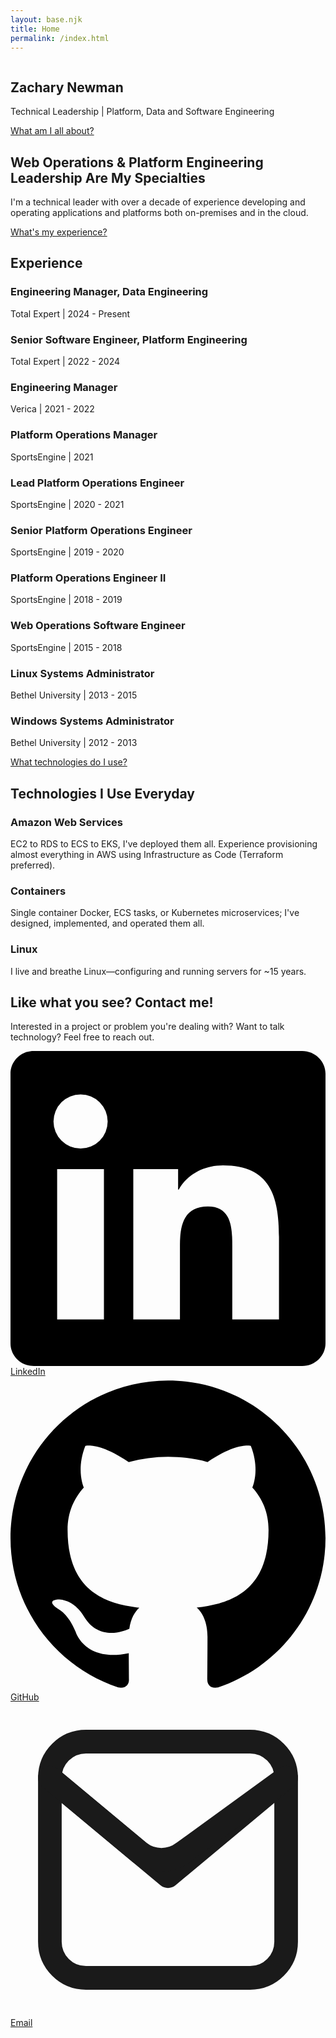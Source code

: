 ```yaml
---
layout: base.njk
title: Home
permalink: /index.html
---
```

<section class="relative h-[70vh] flex flex-col justify-center items-center text-center text-white overflow-hidden">
  <img src="/assets/images/header.jpg" alt="" class="absolute inset-0 w-full h-full object-cover object-center" loading="eager" fetchpriority="high" />
  <div class="absolute inset-0 bg-slate-900/70 backdrop-blur-[1px]"></div>
  <div class="relative z-10 px-4">
    <h1 class="text-4xl md:text-6xl font-bold tracking-tight">Zachary Newman</h1>
    <div class="divider bg-white/30"></div>
    <p class="max-w-xl mx-auto text-slate-200 mt-4 text-lg">Technical Leadership | Platform, Data and Software Engineering</p>
    <a href="#about" class="btn-primary mt-8">What am I all about?</a>
  </div>
</section>

<section id="about" class="section bg-brand text-white">
  <div class="max-w-3xl mx-auto px-6 text-center">
    <h2 class="text-3xl font-semibold">Web Operations & Platform Engineering Leadership Are My Specialties</h2>
    <div class="divider bg-white/60"></div>
    <p class="mt-4 text-brand-50">I'm a technical leader with over a decade of experience developing and operating
applications and platforms both on-premises and in the cloud.</p>
    <a href="#experience" class="btn-primary mt-8 bg-white text-brand hover:bg-slate-100">What's my experience?</a>
  </div>
</section>

<section id="experience" class="section bg-slate-900 text-slate-200">
  <div class="max-w-3xl mx-auto px-6 text-center">
    <h2 class="text-3xl">Experience</h2>
    <div class="divider bg-brand"></div>
    <div class="space-y-4 mt-8">
      <div>
        <h3 class="font-semibold">Engineering Manager, Data Engineering</h3>
        <p class="text-sm text-slate-400">Total Expert | 2024 - Present</p>
      </div>
      <div>
        <h3 class="font-semibold">Senior Software Engineer, Platform Engineering</h3>
        <p class="text-sm text-slate-400">Total Expert | 2022 - 2024</p>
      </div>
      <div>
        <h3 class="font-semibold">Engineering Manager</h3>
        <p class="text-sm text-slate-400">Verica | 2021 - 2022</p>
      </div>
      <div>
        <h3 class="font-semibold">Platform Operations Manager</h3>
        <p class="text-sm text-slate-400">SportsEngine | 2021</p>
      </div>
      <div>
        <h3 class="font-semibold">Lead Platform Operations Engineer</h3>
        <p class="text-sm text-slate-400">SportsEngine | 2020 - 2021</p>
      </div>
      <div>
        <h3 class="font-semibold">Senior Platform Operations Engineer</h3>
        <p class="text-sm text-slate-400">SportsEngine | 2019 - 2020</p>
      </div>
      <div>
        <h3 class="font-semibold">Platform Operations Engineer II</h3>
        <p class="text-sm text-slate-400">SportsEngine | 2018 - 2019</p>
      </div>
      <div>
        <h3 class="font-semibold">Web Operations Software Engineer</h3>
        <p class="text-sm text-slate-400">SportsEngine | 2015 - 2018</p>
      </div>
      <div>
        <h3 class="font-semibold">Linux Systems Administrator</h3>
        <p class="text-sm text-slate-400">Bethel University | 2013 - 2015</p>
      </div>
      <div>
        <h3 class="font-semibold">Windows Systems Administrator</h3>
        <p class="text-sm text-slate-400">Bethel University | 2012 - 2013</p>
      </div>
    </div>
    <a href="#technology" class="btn-primary mt-10">What technologies do I use?</a>
  </div>
</section>

<section id="technology" class="section bg-slate-100 dark:bg-slate-800">
  <div class="max-w-5xl mx-auto px-6">
    <h2 class="text-center text-3xl">Technologies I Use Everyday</h2>
    <div class="divider bg-brand"></div>
    <div class="grid gap-8 md:grid-cols-3 mt-12">
      <!-- <div class="text-center">
        <h3 class="font-semibold mb-2">Python & Ruby</h3>
        <p class="text-sm text-slate-500 dark:text-slate-400">I use Ruby for everything from writing new tools to automation to web development.</p>
      </div> -->
      <div class="text-center">
        <h3 class="font-semibold mb-2">Amazon Web Services</h3>
        <p class="text-sm text-slate-500 dark:text-slate-400">EC2 to RDS to ECS to EKS, I've deployed them all. Experience provisioning almost everything in AWS using Infrastructure as Code (Terraform preferred).</p>
      </div>
      <div class="text-center">
        <h3 class="font-semibold mb-2">Containers</h3>
        <p class="text-sm text-slate-500 dark:text-slate-400">Single container Docker, ECS tasks, or Kubernetes microservices; I've designed, implemented, and operated them all.</p>
      </div>
      <div class="text-center">
        <h3 class="font-semibold mb-2">Linux</h3>
        <p class="text-sm text-slate-500 dark:text-slate-400">I live and breathe Linux—configuring and running servers for ~15 years.</p>
      </div>
    </div>
  </div>
</section>

<section id="contact" class="section bg-slate-900 text-slate-200">
  <div class="max-w-4xl mx-auto px-6 text-center">
    <h2 class="text-3xl">Like what you see? Contact me!</h2>
    <div class="divider bg-brand"></div>
    <p class="max-w-2xl mx-auto text-slate-400">Interested in a project or problem you're dealing with? Want to talk technology? Feel free to reach out.</p>
    <div class="mt-10 grid gap-8 grid-cols-2 md:grid-cols-3">
      <a href="{{ site.social.linkedin }}" class="group flex flex-col items-center gap-2 text-sm hover:text-brand transition" target="_blank" aria-label="LinkedIn">
        <svg class="h-8 w-8 fill-current text-slate-400 group-hover:text-brand" role="img" viewBox="0 0 24 24" xmlns="http://www.w3.org/2000/svg"><title>LinkedIn</title><path d="M20.452 20.452h-3.554v-5.569c0-1.328-.027-3.037-1.852-3.037-1.853 0-2.136 1.445-2.136 2.939v5.667H9.356V9h3.414v1.561h.049c.476-.9 1.637-1.85 3.37-1.85 3.601 0 4.267 2.37 4.267 5.455v6.286zM5.337 7.433a2.062 2.062 0 01-2.06-2.065 2.063 2.063 0 112.06 2.065zM7.119 20.452H3.554V9h3.565v11.452zM22.225 0H1.771C.792 0 0 .774 0 1.729v20.542C0 23.227.792 24 1.771 24h20.451C23.2 24 24 23.227 24 22.271V1.729C24 .774 23.2 0 22.222 0h.003z"/></svg>
        <span>LinkedIn</span>
      </a>
      <a href="{{ site.social.github }}" class="group flex flex-col items-center gap-2 text-sm hover:text-brand transition" target="_blank" aria-label="GitHub">
        <svg class="h-8 w-8 fill-current text-slate-400 group-hover:text-brand" role="img" viewBox="0 0 24 24" xmlns="http://www.w3.org/2000/svg"><title>GitHub</title><path d="M12 .297c-6.63 0-12 5.373-12 12 0 5.303 3.438 9.8 8.205 11.387.6.113.82-.258.82-.577 0-.285-.01-1.04-.015-2.04-3.338.724-4.042-1.61-4.042-1.61-.546-1.387-1.333-1.756-1.333-1.756-1.089-.744.084-.729.084-.729 1.205.086 1.84 1.24 1.84 1.24 1.07 1.835 2.809 1.305 3.495.998.108-.776.418-1.305.762-1.605-2.665-.3-5.466-1.332-5.466-5.93 0-1.31.469-2.381 1.236-3.221-.124-.303-.535-1.524.117-3.176 0 0 1.008-.322 3.301 1.23a11.52 11.52 0 013.004-.404c1.02.005 2.047.138 3.003.404 2.291-1.552 3.297-1.23 3.297-1.23.653 1.653.242 2.874.118 3.176.77.84 1.235 1.911 1.235 3.221 0 4.61-2.804 5.625-5.475 5.921.43.372.823 1.102.823 2.222 0 1.604-.014 2.896-.014 3.286 0 .321.216.694.825.576C20.565 22.092 24 17.592 24 12.297c0-6.627-5.373-12-12-12"/></svg>
        <span>GitHub</span>
      </a>
      <a href="{{ site.social.email }}" class="group flex flex-col items-center gap-2 text-sm hover:text-brand transition" target="_blank" aria-label="Email">
        <svg class="h-8 w-8 text-slate-400 group-hover:text-brand" role="img" viewBox="0 0 24 24" fill="none" stroke="currentColor" stroke-width="1.8" stroke-linecap="round" stroke-linejoin="round" xmlns="http://www.w3.org/2000/svg"><title>Email</title><path d="M3 5.75A2.75 2.75 0 0 1 5.75 3h12.5A2.75 2.75 0 0 1 21 5.75v12.5A2.75 2.75 0 0 1 18.25 21H5.75A2.75 2.75 0 0 1 3 18.25V5.75Z"/><path d="m3 5.75 9 7.5 9-7.5"/><path d="M3 5.75l6.818 5.682a2.75 2.75 0 0 0 3.364 0L21 5.75"/></svg>
        <span>Email</span>
      </a>
    </div>
  </div>
</section>
